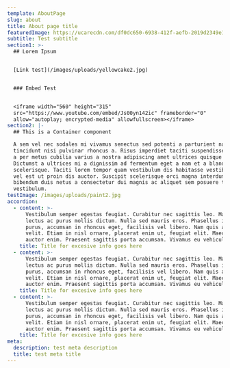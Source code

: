 ```yaml
---
template: AboutPage
slug: about
title: About page title
featuredImage: https://ucarecdn.com/df0dc650-6938-412f-aefb-2019d2349e13/
subtitle: Test subtitle
section1: >-
  ## Lorem Ipsum


  [Link test](/images/uploads/yellowcake2.jpg)


  ### Embed Test


  <iframe width="560" height="315"
  src="https://www.youtube.com/embed/Js00yn142ic" frameborder="0"
  allow="autoplay; encrypted-media" allowfullscreen></iframe>
section2: |-
  ## This is a Container component

  A sem vel nec sodales mi vivamus senectus sed potenti a parturient nascetur
  tincidunt nisi pulvinar rhoncus a. Risus imperdiet taciti suspendisse facilisi
  a per metus cubilia varius a nostra adipiscing amet ultrices quisque ac mi a.
  Dictumst a ultrices mi a dignissim ad fermentum eget a nam et a blandit
  scelerisque. Taciti lorem tempor quam vestibulum dis habitasse vestibulum diam
  vel est ut proin dis auctor. Suscipit scelerisque orci magna interdum vel
  bibendum duis netus a consectetur dui magnis ac aliquet sem posuere tincidunt
  vestibulum.
testImage: /images/uploads/paint2.jpg
accordion:
  - content: >-
      Vestibulum semper egestas feugiat. Curabitur nec sagittis leo. Maecenas et
      lectus ac purus mollis dictum. Nulla sed mauris eros. Phasellus ipsum
      purus, accumsan in rhoncus eget, facilisis vel libero. Nam quis accumsan
      velit. Etiam in nisl ornare, placerat enim ut, feugiat elit. Maecenas sed
      auctor enim. Praesent sagittis porta accumsan. Vivamus eu vehicula eros.
    title: Title for excesive info goes here
  - content: >-
      Vestibulum semper egestas feugiat. Curabitur nec sagittis leo. Maecenas et
      lectus ac purus mollis dictum. Nulla sed mauris eros. Phasellus ipsum
      purus, accumsan in rhoncus eget, facilisis vel libero. Nam quis accumsan
      velit. Etiam in nisl ornare, placerat enim ut, feugiat elit. Maecenas sed
      auctor enim. Praesent sagittis porta accumsan. Vivamus eu vehicula eros.
    title: Title for excesive info goes here
  - content: >-
      Vestibulum semper egestas feugiat. Curabitur nec sagittis leo. Maecenas et
      lectus ac purus mollis dictum. Nulla sed mauris eros. Phasellus ipsum
      purus, accumsan in rhoncus eget, facilisis vel libero. Nam quis accumsan
      velit. Etiam in nisl ornare, placerat enim ut, feugiat elit. Maecenas sed
      auctor enim. Praesent sagittis porta accumsan. Vivamus eu vehicula eros.
    title: Title for excesive info goes here
meta:
  description: test meta description
  title: test meta title
---
```

